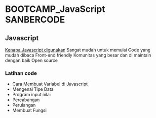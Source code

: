 # BOOTCAMP_JavaScript SANBERCODE

## Javascript
 
[Kenapa Javascript digunakan](https://nodejs.org/en/download/)
Sangat mudah untuk memulai
Code yang mudah dibaca
Front-end friendly
Komunitas yang besar dan di maintain dengan baik
Open source

### Latihan code
- Cara Membuat Variabel di Javascript
- Mengenal Tipe Data
- Program input nilai
- Percabangan
- Perulangan
- Membuat Fungsi



